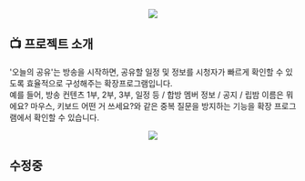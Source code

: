 <p align="center">
  <img src="https://github.com/ljk4268/afreecaTV_Extentions/assets/79354149/7eef0344-a715-4801-b026-1ba2bd246aae">
</p>


## 📺 프로젝트 소개
'오늘의 공유'는 방송을 시작하면, 공유할 일정 및 정보를 시청자가 빠르게 확인할 수 있도록 효율적으로 구성해주는 확장프로그램입니다. <br />
예를 들어, 방송 컨텐츠 1부, 2부, 3부, 일정 등 / 합방 멤버 정보 / 공지 / 립밤 이름은 뭐에요? 마우스, 키보드 어떤 거 쓰세요?와 같은 중복 질문을 방지하는 기능을 확장 프로그램에서 확인할 수 있습니다.
<p align="center">
  <img src="https://github.com/ljk4268/afreecaTV_Extentions/assets/79354149/4a94a621-c18c-4802-a821-362f26910fe4">
</p>

## 수정중
